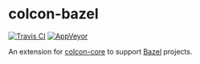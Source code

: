 colcon-bazel
=============

[![Travis CI](https://travis-ci.org/colcon/colcon-bazel.svg?branch=master)](https://travis-ci.org/colcon/colcon-bazel)
[![AppVeyor](https://ci.appveyor.com/api/projects/status/github/colcon/colcon-bazel?svg=true&branch=master)](https://ci.appveyor.com/project/Theosakamg/colcon-bazel)

An extension for [colcon-core](https://github.com/colcon/colcon-core) to support [Bazel](https://bazel.build) projects.
